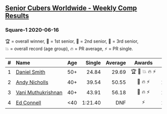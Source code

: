 <style>table {white-space: nowrap;}</style>

## [Senior Cubers Worldwide - Weekly Comp Results](/scw-comp/results/)
### Square-1 2020-06-16

<span style="white-space: nowrap;">🏆 = overall winner</span>, <span style="white-space: nowrap;">🥇 = 1st senior</span>, <span style="white-space: nowrap;">🥈 = 2nd senior</span>, <span style="white-space: nowrap;">🥉 = 3rd senior</span>, <span style="white-space: nowrap;">💥 = overall record (age group)</span>, <span style="white-space: nowrap;">🔥 = PR average</span>, <span style="white-space: nowrap;">⚡ = PR single</span>.

| # | Name | Age | Single | Average | Awards | Solve 1 | Solve 2 | Solve 3 | Solve 4 | Solve 5 | Video |
| :--: | :-- | :--: | --: | --: | :--: | --: | --: | --: | --: | --: | :-- |
| 1 | [Daniel Smith](../../persons/daniel_smith/sq1.md) | 50+ | 24.84 | 29.69 | 🏆 🥇 💥 🔥 ⚡ | 39.72 | 30.78 | 26.67 | 24.84 | 31.62 | [Link](https://www.facebook.com/events/296087658445428/permalink/301316697922524) |
| 2 | [Andy Nicholls](../../persons/andy_nicholls/sq1.md) | 40+ | 39.54 | 50.55 | 🥈 🔥 ⚡ | 1:03.45 | 39.54 | 59.28 | 50.40 | 41.97 | [Link](https://www.facebook.com/events/296087658445428/permalink/298844614836399) |
| 3 | [Vani Muthukrishnan](../../persons/vani_muthukrishnan/sq1.md) | 40+ | 43.91 | 56.18 | 🥉 🔥 ⚡ | 1:05.02 | 1:15.24 | 54.36 | 49.15 | 43.91 | [Link](https://www.facebook.com/events/296087658445428/permalink/298743144846546) |
| 4 | [Ed Connell](../../persons/ed_connell/sq1.md) | <40 | 1:21.40 | DNF | ⚡ | 1:34.19 | 1:21.40 | DNF | DNS | DNS | [Link](https://www.facebook.com/events/296087658445428/permalink/299573231430204) |

<!-- Global site tag (gtag.js) - Google Analytics -->
<script async src="https://www.googletagmanager.com/gtag/js?id=UA-86348435-3"></script>
<script>window.dataLayer = window.dataLayer || []; function gtag() {dataLayer.push(arguments);} gtag('js', new Date()); gtag('config', 'UA-86348435-3');</script>
